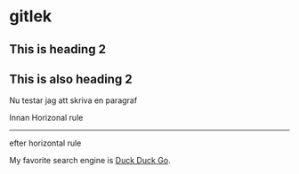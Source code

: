 # gitlek

## This is heading 2

<h2>This is also heading 2</h2>

Nu testar jag att skriva en paragraf 

Innan Horizonal rule

***

efter horizontal rule 

My favorite search engine is [Duck Duck Go](https://duckduckgo.com).

